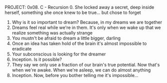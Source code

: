 PROJECT: 0x08. C - Recursion
0. She locked away a secret, deep inside herself, something she once knew to be true... but chose to forget
1. Why is it so important to dream? Because, in my dreams we are together
2. Dreams feel real while we're in them. It's only when we wake up that we realize something was actually strange
3. You mustn't be afraid to dream a little bigger, darling
4. Once an idea has taken hold of the brain it's almost impossible to eradicate
5. Your subconscious is looking for the dreamer
6. Inception. Is it possible?
7. They say we only use a fraction of our brain's true potential. Now that's when we're awake. When we're asleep, we can do almost anything
8. Inception. Now, before you bother telling me it's impossible...
